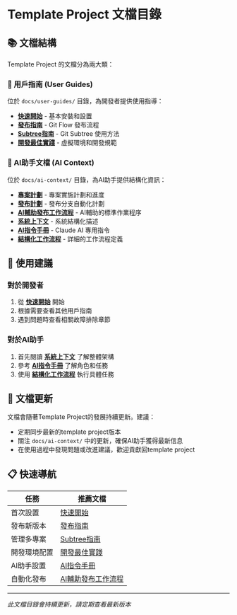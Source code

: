 # Template Project 文檔目錄

## 📚 文檔結構

Template Project 的文檔分為兩大類：

### 👥 用戶指南 (User Guides)
位於 `docs/user-guides/` 目錄，為開發者提供使用指導：

- **[快速開始](user-guides/quick-start.md)** - 基本安裝和設置
- **[發布指南](user-guides/release-guide.md)** - Git Flow 發布流程
- **[Subtree指南](user-guides/subtree-guide.md)** - Git Subtree 使用方法
- **[開發最佳實踐](user-guides/development-best-practices.md)** - 虛擬環境和開發規範

### 🤖 AI助手文檔 (AI Context)
位於 `docs/ai-context/` 目錄，為AI助手提供結構化資訊：

- **[專案計劃](ai-context/PROJECT_PLAN.md)** - 專案實施計劃和進度
- **[發布計劃](ai-context/RELEASE_PLAN.md)** - 發布分支自動化計劃
- **[AI輔助發布工作流程](ai-context/AI-ASSISTED-RELEASE-WORKFLOW.md)** - AI輔助的標準作業程序
- **[系統上下文](ai-context/TEMPLATE_PROJECT_CONTEXT.md)** - 系統結構化描述
- **[AI指令手冊](ai-context/CLAUDE_AI_INSTRUCTIONS.md)** - Claude AI 專用指令
- **[結構化工作流程](ai-context/STRUCTURED_WORKFLOWS.md)** - 詳細的工作流程定義

## 🎯 使用建議

### 對於開發者
1. 從 **[快速開始](user-guides/quick-start.md)** 開始
2. 根據需要查看其他用戶指南
3. 遇到問題時查看相關故障排除章節

### 對於AI助手
1. 首先閱讀 **[系統上下文](ai-context/TEMPLATE_PROJECT_CONTEXT.md)** 了解整體架構
2. 參考 **[AI指令手冊](ai-context/CLAUDE_AI_INSTRUCTIONS.md)** 了解角色和任務
3. 使用 **[結構化工作流程](ai-context/STRUCTURED_WORKFLOWS.md)** 執行具體任務

## 🔄 文檔更新

文檔會隨著Template Project的發展持續更新。建議：

- 定期同步最新的template project版本
- 關注 `docs/ai-context/` 中的更新，確保AI助手獲得最新信息
- 在使用過程中發現問題或改進建議，歡迎貢獻回template project

## 📋 快速導航

| 任務 | 推薦文檔 |
|------|----------|
| 首次設置 | [快速開始](user-guides/quick-start.md) |
| 發布新版本 | [發布指南](user-guides/release-guide.md) |
| 管理多專案 | [Subtree指南](user-guides/subtree-guide.md) |
| 開發環境配置 | [開發最佳實踐](user-guides/development-best-practices.md) |
| AI助手設置 | [AI指令手冊](ai-context/CLAUDE_AI_INSTRUCTIONS.md) |
| 自動化發布 | [AI輔助發布工作流程](ai-context/AI-ASSISTED-RELEASE-WORKFLOW.md) |

---

*此文檔目錄會持續更新，請定期查看最新版本*